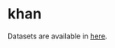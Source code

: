 # khan

Datasets are available in [here](https://drive.google.com/drive/folders/1kYmFeFMoHemWup_dk5mQDdGbDm3w1e5t?usp=sharing).

